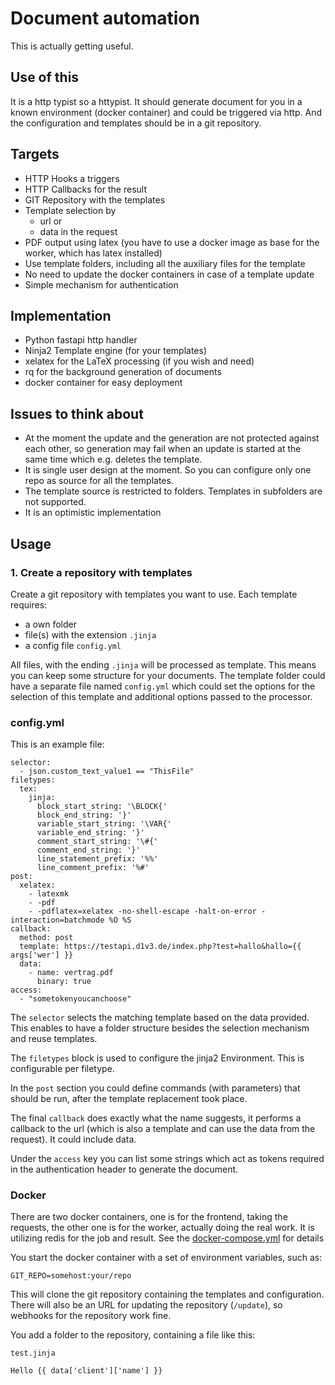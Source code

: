 # Document automation

This is actually getting useful.

## Use of this

It is a http typist so a httypist. It should generate document for you in a known environment (docker container) and could be triggered via http. And the configuration and templates should be in a git repository.

## Targets

- HTTP Hooks a triggers
- HTTP Callbacks for the result 
- GIT Repository with the templates
- Template selection by 
  - url or 
  - data in the request
- PDF output using latex (you have to use a docker image as base for the worker, which has latex installed)
- Use template folders, including all the auxiliary files for the template
- No need to update the docker containers in case of a template update
- Simple mechanism for authentication


## Implementation

- Python fastapi http handler
- Ninja2 Template engine (for your templates)
- xelatex for the LaTeX processing (if you wish and need)
- rq for the background generation of documents
- docker container for easy deployment

## Issues to think about

- At the moment the update and the generation are not protected against each other, so generation may fail when an update is started at the same time which e.g. deletes the template.
- It is single user design at the moment. So you can configure only one repo as source for all the templates.
- The template source is restricted to folders. Templates in subfolders are not supported.
- It is an optimistic implementation


## Usage

### 1. Create a repository with templates

Create a git repository with templates you want to use. Each template requires:

- a own folder
- file(s) with the extension `.jinja`
- a config file `config.yml`

All files, with the ending `.jinja` will be processed as template. This means you can keep some structure for your documents. 
The template folder could have a separate file named `config.yml` which could set the options for the selection of this template and additional options passed to the processor.

### config.yml

This is an example file:

```
selector:
  - json.custom_text_value1 == "ThisFile" 
filetypes:
  tex:
    jinja:
      block_start_string: '\BLOCK{'
      block_end_string: '}'
      variable_start_string: '\VAR{'
      variable_end_string: '}'
      comment_start_string: '\#{'
      comment_end_string: '}'
      line_statement_prefix: '%%'
      line_comment_prefix: '%#'
post:
  xelatex:
    - latexmk
    - -pdf
    - -pdflatex=xelatex -no-shell-escape -halt-on-error -interaction=batchmode %O %S
callback:
  method: post
  template: https://testapi.d1v3.de/index.php?test=hallo&hallo={{ args['wer'] }}
  data: 
    - name: vertrag.pdf
      binary: true
access:
  - "sometokenyoucanchoose"
```
The `selector` selects the matching template based on the data provided. This enables to have a folder structure besides the selection mechanism and reuse templates.

The `filetypes` block is used to configure the jinja2 Environment. This is configurable per filetype.

In the `post` section you could define commands (with parameters) that should be run, after the template replacement took place.

The final `callback` does exactly what the name suggests, it performs a callback to the url (which is also a template and can use the data from the request). It could include data.

Under the `access` key you can list some strings which act as tokens required in the authentication header to generate the document.


### Docker

There are two docker containers, one is for the frontend, taking the requests, the other one is for the worker, actually doing the real work.
It is utilizing redis for the job and result. See the [docker-compose.yml](docker/docker-compose.yml) for details

You start the docker container with a set of environment variables, such as:

```
GIT_REPO=somehost:your/repo
```

This will clone the git repository containing the templates and configuration. There will also be an URL for updating the repository (`/update`), so webhooks for the repository work fine.

You add a folder to the repository, containing a file like this:

`test.jinja`
```
Hello {{ data['client']['name'] }}
```

